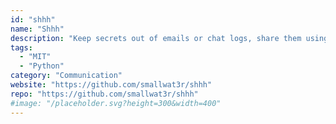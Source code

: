 ```yaml
---
id: "shhh"
name: "Shhh"
description: "Keep secrets out of emails or chat logs, share them using secure links with passphrase and expiration dates."
tags:
  - "MIT"
  - "Python"
category: "Communication"
website: "https://github.com/smallwat3r/shhh"
repo: "https://github.com/smallwat3r/shhh"
#image: "/placeholder.svg?height=300&width=400"
---
```


